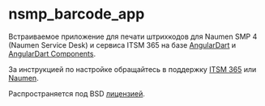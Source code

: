 # nsmp_barcode_app

Встраиваемое приложение для печати штрихкодов для Naumen SMP 4 (Naumen Service Desk)
и сервиса ITSM 365 на базе [AngularDart](https://webdev.dartlang.org/angular) и
[AngularDart Components](https://webdev.dartlang.org/components).

За инструкцией по настройке обращайтесь в поддержку [ITSM 365](mailto:cs@itsm365.com)
или [Naumen](mailto:supports@naumen.ru).

Распространяется под BSD
[лицензией](https://github.com/dart-lang/stagehand/blob/master/LICENSE).
